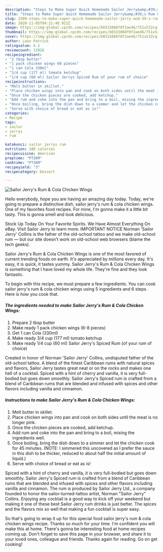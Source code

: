 ```yaml
---
description: "Steps to Make Super Quick Homemade Sailor Jerry&amp;#39;s Rum &amp;amp; Cola Chicken Wings"
title: "Steps to Make Super Quick Homemade Sailor Jerry&amp;#39;s Rum &amp;amp; Cola Chicken Wings"
slug: 3200-steps-to-make-super-quick-homemade-sailor-jerry-and-39-s-rum-and-amp-cola-chicken-wings
date: 2020-11-05T04:21:48.921Z
image: https://img-global.cpcdn.com/recipes/b0315868f0f2ae46/751x532cq70/sailor-jerrys-rum-cola-chicken-wings-recipe-main-photo.jpg
thumbnail: https://img-global.cpcdn.com/recipes/b0315868f0f2ae46/751x532cq70/sailor-jerrys-rum-cola-chicken-wings-recipe-main-photo.jpg
cover: https://img-global.cpcdn.com/recipes/b0315868f0f2ae46/751x532cq70/sailor-jerrys-rum-cola-chicken-wings-recipe-main-photo.jpg
author: Leon Patrick
ratingvalue: 4.1
reviewcount: 12026
recipeingredient:
- "2 tbsp butter"
- "1 pack chicken wings 68 pieces"
- "1 can Cola 330ml"
- "3/4 cup (177 ml) tomato ketchup"
- "1/4 cup (60 ml) Sailor Jerrys Spiced Rum of your rum of choice"
recipeinstructions:
- "Melt butter in skillet."
- "Place chicken wings into pan and cook on both sides until the meat is no longer pink."
- "Once the chicken pieces are cooked, add ketchup."
- "Add rum and coke into the pan and bring to a boil, mixing the ingredients well."
- "Once boiling, bring the dish down to a simmer and let the chicken cook for 45 minutes. (NOTE: I simmered this uncovered as I prefer the sauce in this dish to be thicker, reduced to about half the initial amount of liquid.)"
- "Serve with choice of bread or eat as is!"
categories:
- Recipe
tags:
- sailor
- jerrys
- rum

katakunci: sailor jerrys rum 
nutrition: 188 calories
recipecuisine: American
preptime: "PT26M"
cooktime: "PT36M"
recipeyield: "3"
recipecategory: Dessert

---
```



![Sailor Jerry&#39;s Rum &amp; Cola Chicken Wings](https://img-global.cpcdn.com/recipes/b0315868f0f2ae46/751x532cq70/sailor-jerrys-rum-cola-chicken-wings-recipe-main-photo.jpg)

Hello everybody, hope you are having an amazing day today. Today, we're going to prepare a distinctive dish, sailor jerry&#39;s rum &amp; cola chicken wings. One of my favorites food recipes. For mine, I'm gonna make it a little bit tasty. This is gonna smell and look delicious.

Stock Up Today On Your Favorite Spirits. We Have Almost Everything On eBay. Visit Sailor Jerry to learn more. IMPORTANT NOTICE Norman &#39;Sailor Jerry&#39; Collins is the father of the old-school tattoo and we make old-school rum — but our site doesn&#39;t work on old-school web browsers (blame the tech geeks).

Sailor Jerry&#39;s Rum &amp; Cola Chicken Wings is one of the most favored of current trending foods on earth. It's appreciated by millions every day. It's easy, it is quick, it tastes yummy. Sailor Jerry&#39;s Rum &amp; Cola Chicken Wings is something that I have loved my whole life. They're fine and they look fantastic.


To begin with this recipe, we must prepare a few ingredients. You can cook sailor jerry&#39;s rum &amp; cola chicken wings using 5 ingredients and 6 steps. Here is how you cook that.

<!--inarticleads1-->

##### The ingredients needed to make Sailor Jerry&#39;s Rum &amp; Cola Chicken Wings:

1. Prepare 2 tbsp butter
1. Make ready 1 pack chicken wings (6-8 pieces)
1. Get 1 can Cola (330ml)
1. Make ready 3/4 cup (177 ml) tomato ketchup
1. Make ready 1/4 cup (60 ml) Sailor Jerry&#39;s Spiced Rum (of your rum of choice)


Created in honor of Norman &#39;Sailor Jerry&#39; Collins, undisputed father of the old-school tattoo. A blend of the finest Caribbean rums with natural spices and flavors, Sailor Jerry tastes great neat or on the rocks and makes one hell of a cocktail. Spiced with a hint of cherry and vanilla, it is very full-bodied but goes down smoothly. Sailor Jerry&#39;s Spiced rum is crafted from a blend of Caribbean rums that are blended and infused with spices and other flavors including vanilla and cinnamon. 

<!--inarticleads2-->

##### Instructions to make Sailor Jerry&#39;s Rum &amp; Cola Chicken Wings:

1. Melt butter in skillet.
1. Place chicken wings into pan and cook on both sides until the meat is no longer pink.
1. Once the chicken pieces are cooked, add ketchup.
1. Add rum and coke into the pan and bring to a boil, mixing the ingredients well.
1. Once boiling, bring the dish down to a simmer and let the chicken cook for 45 minutes. (NOTE: I simmered this uncovered as I prefer the sauce in this dish to be thicker, reduced to about half the initial amount of liquid.)
1. Serve with choice of bread or eat as is!


Spiced with a hint of cherry and vanilla, it is very full-bodied but goes down smoothly. Sailor Jerry&#39;s Spiced rum is crafted from a blend of Caribbean rums that are blended and infused with spices and other flavors including vanilla and cinnamon. The rum is produced by Sailor Jerry Ltd., a company founded to honor the sailor-turned-tattoo artist, Norman &#34;Sailor Jerry&#34; Collins. Enjoying any cocktail is a good way to kick off your weekend but making it one of these best Sailor Jerry rum drinks is just better. The spices and the flavors mix so well that making a fun cocktail is super easy. 

So that's going to wrap it up for this special food sailor jerry&#39;s rum &amp; cola chicken wings recipe. Thanks so much for your time. I'm confident you will make this at home. There's gonna be interesting food at home recipes coming up. Don't forget to save this page in your browser, and share it to your loved ones, colleague and friends. Thanks again for reading. Go on get cooking!
